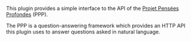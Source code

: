 This plugin provides a simple interface to the API of the
[Projet Pensées Profondes](http://projetpp.github.io/) (PPP).

The PPP is a question-answering framework which provides an HTTP
API this plugin uses to answer questions asked in natural language.
